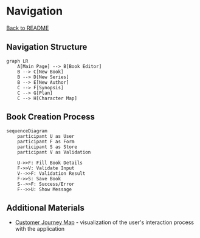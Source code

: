 # Navigation

[Back to README](readme.md)

## Navigation Structure

```mermaid
graph LR
    A[Main Page] --> B[Book Editor]
    B --> C[New Book]
    B --> D[New Series]
    B --> E[New Author]
    C --> F[Synopsis]
    C --> G[Plan]
    C --> H[Character Map]
```

## Book Creation Process

```mermaid
sequenceDiagram
    participant U as User
    participant F as Form
    participant S as Store
    participant V as Validation

    U->>F: Fill Book Details
    F->>V: Validate Input
    V-->>F: Validation Result
    F->>S: Save Book
    S-->>F: Success/Error
    F-->>U: Show Message
```

## Additional Materials

- [Customer Journey Map](customer-journey-map.md) - visualization of the user's interaction process with the application
